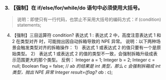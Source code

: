 ### 3. 【强制】在 if/else/for/while/do 语句中必须使用大括号。
   >说明：即使只有一行代码，也禁止不采用大括号的编码方式：if (condition) statements;
   >
4. 【强制】三目运算符 condition? 表达式 1 : 表达式 2 中，高度注意表达式 1 和 2 在类型对齐
   时，可能抛出因自动拆箱导致的 NPE 异常。
   说明：以下两种场景会触发类型对齐的拆箱操作：
   1） 表达式 1 或表达式 2 的值只要有一个是原始类型。
   2） 表达式 1 或表达式 2 的值的类型不一致，会强制拆箱升级成表示范围更大的那个类型。
   反例：
   Integer a = 1;
   Integer b = 2;
   Integer c = null;
   Boolean flag = false;
   // a*b 的结果是 int 类型，那么 c 会强制拆箱成 int 类型，抛出 NPE 异常
   Integer result=(flag? a*b : c);